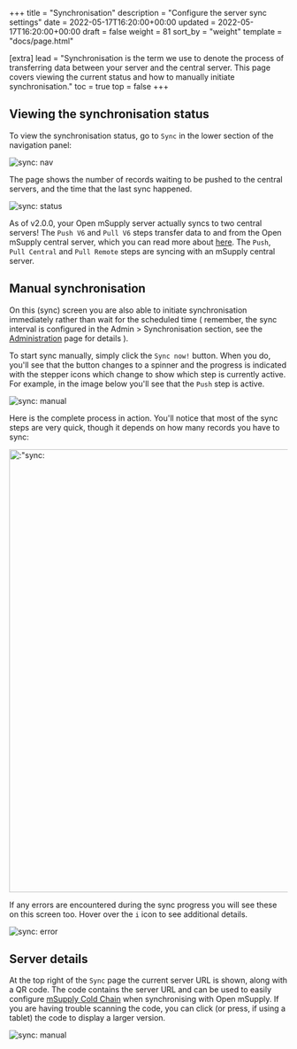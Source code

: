 +++
title = "Synchronisation"
description = "Configure the server sync settings"
date = 2022-05-17T16:20:00+00:00
updated = 2022-05-17T16:20:00+00:00
draft = false
weight = 81
sort_by = "weight"
template = "docs/page.html"

[extra]
lead = "Synchronisation is the term we use to denote the process of transferring data between your server and the central server. This page covers viewing the current status and how to manually initiate synchronisation."
toc = true
top = false
+++

## Viewing the synchronisation status

To view the synchronisation status, go to `Sync` in the lower section of the navigation panel:

![sync: nav](/docs/sync/images/sync_nav.png)

The page shows the number of records waiting to be pushed to the central servers, and the time that the last sync happened.

![sync: status](/docs/sync/images/sync_status.png)

As of v2.0.0, your Open mSupply server actually syncs to two central servers! The `Push V6` and `Pull V6` steps transfer data to and from the Open mSupply central server, which you can read more about [here](../../getting_started/central). The `Push`, `Pull Central` and `Pull Remote` steps are syncing with an mSupply central server.

## Manual synchronisation

On this (sync) screen you are also able to initiate synchronisation immediately rather than wait for the scheduled time ( remember, the sync interval is configured in the Admin > Synchronisation section, see the [Administration](/docs/administration/synchronisation/) page for details ).

To start sync manually, simply click the `Sync now!` button. When you do, you'll see that the button changes to a spinner and the progress is indicated with the stepper icons which change to show which step is currently active. For example, in the image below you'll see that the `Push` step is active.

![sync: manual](/docs/sync/images/sync_in_progress.png)

Here is the complete process in action. You'll notice that most of the sync steps are very quick, though it depends on how many records you have to sync:

<p><img src="/docs/sync/images/sync.gif" alt=:"sync: manual" width="800" /></p>

If any errors are encountered during the sync progress you will see these on this screen too. Hover over the `i` icon to see additional details.

![sync: error](/docs/sync/images/sync_error.png)

## Server details

At the top right of the `Sync` page the current server URL is shown, along with a QR code. The code contains the server URL and can be used to easily configure [mSupply Cold Chain](http://127.0.0.1:1111/coldchain/introduction/) when synchronising with Open mSupply. If you are having trouble scanning the code, you can click (or press, if using a tablet) the code to display a larger version.

![sync: manual](/docs/sync/images/expand_qr.gif)
